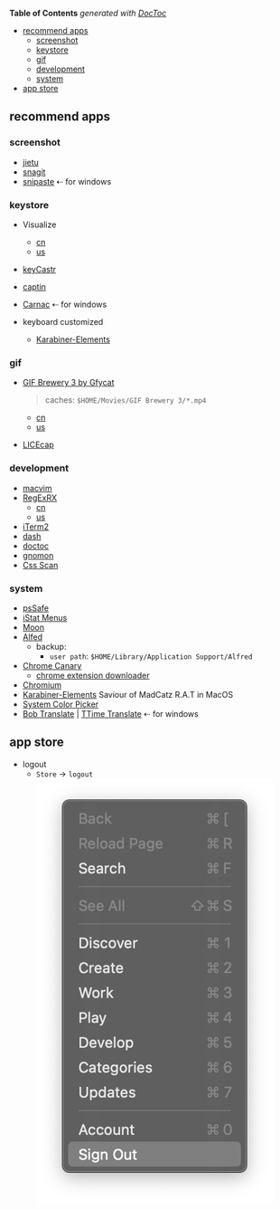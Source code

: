 <!-- START doctoc generated TOC please keep comment here to allow auto update -->
<!-- DON'T EDIT THIS SECTION, INSTEAD RE-RUN doctoc TO UPDATE -->
**Table of Contents**  *generated with [DocToc](https://github.com/thlorenz/doctoc)*

- [recommend apps](#recommend-apps)
  - [screenshot](#screenshot)
  - [keystore](#keystore)
  - [gif](#gif)
  - [development](#development)
  - [system](#system)
- [app store](#app-store)

<!-- END doctoc generated TOC please keep comment here to allow auto update -->


## recommend apps
### screenshot
- [jietu](https://jietu.qq.com/)
- [snagit](https://www.techsmith.com/screen-capture.html)
- [snipaste](https://www.snipaste.com/)   ⇠ for windows

### keystore
- Visualize
  - [cn](https://apps.apple.com/cn/app/visualize-display-your-keystrokes-and-mouse-clicks/id978980906?l=en&mt=12)
  - [us](https://apps.apple.com/us/app/visualize-display-your-keystrokes-and-mouse-clicks/id978980906?mt=12)
- [keyCastr](https://github.com/keycastr/keycastr)
- [captin](https://captin.mystrikingly.com/)
- [Carnac](http://carnackeys.com/)      ⇠ for windows

- keyboard customized
  - [Karabiner-Elements](https://karabiner-elements.pqrs.org/)


### gif
- [GIF Brewery 3 by Gfycat](https://gfycat.com/gifbrewery)
  > caches: `$HOME/Movies/GIF Brewery 3/*.mp4`

  - [cn](https://apps.apple.com/cn/app/gif-brewery-3-by-gfycat/id1081413713?l=en&mt=12)
  - [us](https://apps.apple.com/us/app/gif-brewery-3-by-gfycat/id1081413713?mt=12)
- [LICEcap](https://www.cockos.com/licecap/)

### development
- [macvim](https://github.com/macvim-dev/macvim)
- [RegExRX](https://www.macupdate.com/app/mac/33164/regexrx)
  - [cn](https://apps.apple.com/cn/app/regexrx/id498370702?l=en&mt=12)
  - [us](https://apps.apple.com/us/app/regexrx/id498370702?mt=12)
- [iTerm2](https://www.iterm2.com/)
- [dash](https://kapeli.com/dash)
- [doctoc](https://github.com/thlorenz/doctoc)
- [gnomon](https://www.npmjs.com/package/gnomon)
- [Css Scan](https://getcssscan.com/)

### system
- [psSafe](https://pwsafe.org/)
- [iStat Menus](https://bjango.com/mac/istatmenus/)
- [Moon](https://manytricks.com/moom/)
- [Alfed](https://www.alfredapp.com/)
  - backup:
    - `user path`: `$HOME/Library/Application Support/Alfred`
- [Chrome Canary](https://www.google.com/chrome/canary/?platform=mac&standalone=1)
  - [chrome extension downloader](https://chrome-extension-downloader.com/)
- [Chromium](https://www.chromium.org/getting-involved/download-chromium)
- [Karabiner-Elements](https://karabiner-elements.pqrs.org/) Saviour of MadCatz R.A.T in MacOS
- [System Color Picker](https://apps.apple.com/us/app/system-color-picker/id1545870783?mt=12)
- [Bob Translate](https://bobtranslate.com/) | [TTime Translate](https://ttime.timerecord.cn/)  ⇠ for windows

## app store
- logout
  - `Store` -> `logout`
  ![logout appstore in MacOS](../../screenshot/tools/appstore-logout.png)

